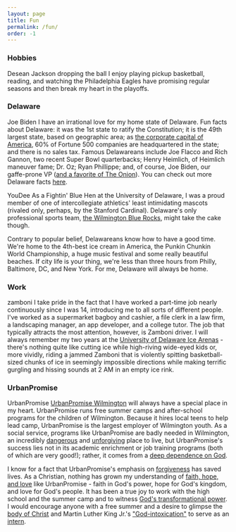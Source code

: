 ```yaml
---
layout: page
title: Fun
permalink: /fun/
order: -1
---
```


### Hobbies

Desean Jackson dropping the ball
I enjoy playing pickup basketball, reading, and watching the Philadelphia Eagles
have promising regular seasons and then break my heart in the playoffs.

### Delaware
Joe Biden
I have an irrational love for my home state of Delaware.
Fun facts about Delaware: it was the 1st state to ratify the Constitution;
it is the 49th largest state, based on geographic area;
as [the corporate capital of America](http://www.nytimes.com/2012/07/01/business/how-delaware-thrives-as-a-corporate-tax-haven.html?pagewanted=all&_r=0),
60% of Fortune 500 companies are headquartered in the state;
and there is no sales tax.
Famous Delawareans include Joe Flacco and Rich Gannon,
two recent Super Bowl quarterbacks; Henry Heimlich, of Heimlich maneuver fame;
Dr. Oz; Ryan Phillippe; and, of course,
Joe Biden, our gaffe-prone VP ([and a favorite of The Onion](http://www.theonion.com/channels/joseph-biden/)).
You can check out more Delaware facts [here](http://www.movoto.com/de/delaware-facts/).

YouDee
As a Fightin' Blue Hen at the University of Delaware,
I was a proud member of one of intercollegiate athletics' least intimidating mascots
(rivaled only, perhaps, by the Stanford Cardinal).
Delaware's only professional sports team,
[the Wilmington Blue Rocks](http://www.milb.com/index.jsp?sid=t426), might take the cake though.

Contrary to popular belief, Delawareans know how to have a good time. We're home to the 4th-best ice cream in America, the Punkin Chunkin World Championship, a huge music festival and some really beautiful beaches. If city life is your thing, we're less than three hours from Philly, Baltimore, DC, and New York. For me, Delaware will always be home.

### Work
zamboni
I take pride in the fact that I have worked a part-time job nearly continuously
since I was 14, introducing me to all sorts of different people.
I've worked as a supermarket bagboy and cashier, a file clerk in a law firm,
a landscaping manager, an app developer, and a college tutor.
The job that typically attracts the most attention, however,
is Zamboni driver. I will always remember my two years at
the [University of Delaware Ice Arenas](http://www.udel.edu/icearena/) -
there's nothing quite like cutting ice while high-riving wide-eyed kids or,
more vividly, riding a jammed Zamboni that is violently spitting
basketball-sized chunks of ice in seemingly impossible directions
while making terrific gurgling and hissing sounds at 2 AM in an empty ice rink.



### UrbanPromise

UrbanPromise
[UrbanPromise Wilmington](http://www.urbanpromise.org/) will always have a
special place in my heart.
UrbanPromise runs free summer camps and after-school programs for the children of Wilmington.
Because it hires local teens to help lead camp, UrbanPromise is the largest employer of Wilmington youth.
As a social service, programs like UrbanPromise are badly needed in Wilmington,
an incredibly [dangerous](http://www.phillymag.com/news/2014/03/27/report-wilmington-dangerous-small-city-country/) and [unforgiving](http://www.delawareonline.com/story/news/crime/2014/08/26/mother-confronts-sons-killer-court/14624211/) place to live,
but UrbanPromise's success lies not in its academic enrichment
or job training programs (both of which are very good!);
rather, it comes from a [deep dependence on God](https://www.biblegateway.com/passage/?search=1+peter+4%3A11&version=NIV).

I know for a fact that UrbanPromise's emphasis on
[forgiveness](https://www.biblegateway.com/passage/?search=Matthew+18%3A21-22&version=NIV)
has saved lives.
As a Christian, nothing has grown my understanding of
[faith, hope, and love](https://www.biblegateway.com/passage/?search=1+Corinthians+13:13)
like UrbanPromise - faith in God's power, hope for God's kingdom, and love
for God's people.
It has been a true joy to work with the high school and the summer camp and
to witness [God's transformational power](https://www.biblegateway.com/passage/?search=2%20Corinthians%205:17&version=NIV).
I would encourage anyone with a free summer and a desire to glimpse the
[body of Christ](https://www.biblegateway.com/passage/?search=Romans+12%3A3-8&version=NIV)
and Martin Luther King Jr.'s
["God-intoxication"](http://www.africa.upenn.edu/Articles_Gen/Letter_Birmingham.html)
to serve as an [intern](https://www.urbanpromise.org/programs/interns).

